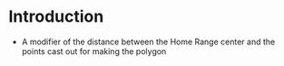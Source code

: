 # Introduction #

  * A modifier of the distance between the Home Range center and the points cast out for making the polygon